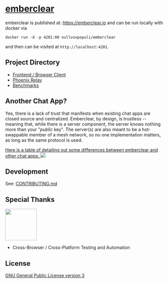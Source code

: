# [emberclear](https://emberclear.io)

emberclear is published at: https://emberclear.io
and can be run locally with docker via
```
docker run -d -p 4201:80 nullvoxpopuli/emberclear
```
and then can be visited at `http://localhost:4201`.

## Project Directory

- [Frontend / Browser Client](https://github.com/NullVoxPopuli/emberclear/tree/master/packages/frontend)
- [Phoenix Relay](https://github.com/NullVoxPopuli/mesh-relay-phoenix)
- [Benchmarks](https://github.com/NullVoxPopuli/emberclear/tree/master/packages/benchmarks)

## Another Chat App?

Yes, there is a lack of trust that manifests when existing chat apps are closed source and centralized. Emberclear, by design, is trustless -- meaning that, while there is a server component, the server knows nothing more than your "_public_ key".  The server(s) are also meant to be a hot-swappable member of a mesh network, so no one implementation matters, as long as the same protocol is used.

<a href='https://docs.google.com/spreadsheets/d/116MpTXfga_f8N0tLSY_Glt_fd4GIag9T5-P_mag7RlQ/edit#gid=0'  target='_blank'>
  Here is a table of detailing out some differences between emberclear and other chat apps:
  <img src='https://gitlab.com/NullVoxPopuli/emberclear/raw/master/images/comparison.png'>
</a>

## Development

See: [CONTRIBUTING.md](https://github.com/NullVoxPopuli/emberclear/blob/master/CONTRIBUTING.md)

## Special Thanks

<a href='http://browserstack.com' target='_blank'><img src='https://p14.zdusercontent.com/attachment/1015988/tPHKnEGj5UmlAZin6VBzV2PXP?token=eyJhbGciOiJkaXIiLCJlbmMiOiJBMTI4Q0JDLUhTMjU2In0.._iQRaP0Z2EIo_bydcVxYgw.a45ScjGVDLEUj-eKschCJj2H2GnIwrb3H7fcFAHZsJIhdlVh2SLlVb3_DQcig6s1S4osAt-jNocejQdDlB-jq4DotpLlG2xXvIOO-MssjlDu5QQbCU5XwPyT2hk_0fHTVyCznoiup70QSnwfUm-xcl0bbxZI8ljgy1wQtzoqTd2CRovrOwfzQNXFg_MQ6TWkx5tkQDzhV0GbxIffZwN6s-4f5AHRNRP-3rbxtuEy6Lkz3WdQXbdynMcL2ElOS4h_zt7hEj0XRs1xNIQQhTsnjay4ZQvYSVfH13_aY3jVgVI.n_nXLbZaW3gj-FJcQxKD4A' width=100></a>
 - Cross-Browser / Cross-Platform Testing and Automation

## License

[GNU General Public License version 3](https://tldrlegal.com/license/gnu-general-public-license-v3-(gpl-3)#summary)
